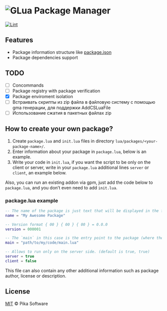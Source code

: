 # ![GLua Package Manager](https://i.imgur.com/w454Ms1.png?1)

[![Lint](https://github.com/Pika-Software/glua_package_manager/actions/workflows/glualint-check.yml/badge.svg)](https://github.com/Pika-Software/glua_package_manager/actions/workflows/glualint-check.yml)
## Features
- Package information structure like [package.json](https://docs.npmjs.com/cli/v6/configuring-npm/package-json)
- Package dependencies support

## TODO
- [ ] Concommands
- [ ] Package registry with package verification
- [x] Package enviroment isolation
- [ ] Встраивать скрипты из zip файла в файловую систему с помощью gma генерации, для поддержки AddCSLuaFile
- [ ] Использование сжатия в пакетных файлах zip

## How to create your own package?
1. Create `package.lua` and `init.lua` files in directory `lua/packages/<your-package-name>/`.
2. Enter information about your package in `package.lua`, below is an example.
3. Write your code in `init.lua`, if you want the script to be only on the client or server, write in your `package.lua` additional lines `server` or `client`, an example below.

Also, you can run an existing addon via gpm, just add the code below to `package.lua`, and you don’t even need to add `init.lua`.
### package.lua example
```lua
-- The name of the package is just text that will be displayed in the format name@version, for example My Awesome Package@0.0.1
name = "My Awesome Package"

-- Version format { 00 } { 00 } { 00 } = 0.0.0
version = 000001

-- The `main` in this case is the entry point to the package (where the code execution will start from)
main = "path/to/my/code/main.lua"

-- Allows to run only on the server side. (default is true, true)
server = true
client = false

```
This file can also contain any other additional information such as package author, license or description.

## License
[MIT](LICENSE) © Pika Software
